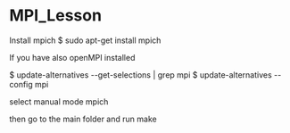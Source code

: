 # MPI_Lesson

Install mpich 
$ sudo apt-get install mpich

If you have also openMPI installed

$ update-alternatives --get-selections | grep mpi
$ update-alternatives --config mpi

select manual mode mpich 


then go to the main folder and run make 
